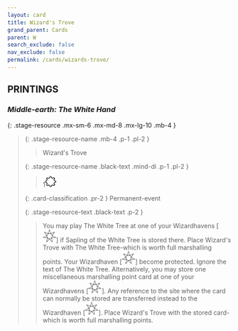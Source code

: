 ```yaml
---
layout: card
title: Wizard's Trove
grand_parent: Cards
parent: W
search_exclude: false
nav_exclude: false
permalink: /cards/wizards-trove/
---
```


## PRINTINGS


### _Middle-earth: The White Hand_

{: .stage-resource .mx-sm-6 .mx-md-8 .mx-lg-10 .mb-4 }
> {: .stage-resource-name .mb-4 .p-1 .pl-2 }
> > <div class="card-mp"></div>
> > <div class="card-name">Wizard's Trove</div>
>
> {: .stage-resource-name .black-text .mind-di .p-1 .pl-2 }
> > 1![](/assets/images/stage-point.svg)
>
> {: .card-classification .pr-2 }
> Permanent-event
>
> {: .stage-resource-text .black-text .p-2 }
> > You may play The White Tree at one of your Wizardhavens \[![](/assets/images/free-haven.svg)] if Sapling of the White Tree is stored there. Place Wizard's Trove with The White Tree-which is worth full marshalling points. Your Wizardhaven \[![](/assets/images/free-haven.svg)] become protected. Ignore the text of The White Tree. Alternatively, you may store one miscellaneous marshalling point card at one of your Wizardhavens \[![](/assets/images/free-haven.svg)]. Any reference to the site where the card can normally be stored are transferred instead to the Wizardhaven \[![](/assets/images/free-haven.svg)]. Place Wizard's Trove with the stored card-which is worth full marshalling points. 
> 
